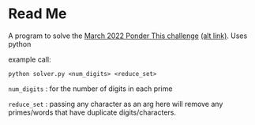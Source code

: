 # Read Me

A program to solve the [March 2022 Ponder This challenge](https://research.ibm.com/haifa/ponderthis/challenges/March2022.html) [(alt link)](https://web.archive.org/web/20220518044959/https://research.ibm.com/haifa/ponderthis/challenges/March2022.html).
Uses python

example call:

`python solver.py <num_digits> <reduce_set>`

`num_digits` : for the number of digits in each prime

`reduce_set` : passing any character as an arg here will remove any primes/words that have duplicate digits/characters.

